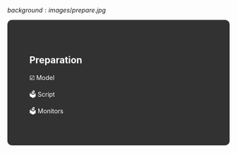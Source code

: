 $background:images/prepare.jpg$

<div style="border-radius: 10px;background-color: rgba(0, 0, 0, 0.8); color: #fff; padding: 50px;">

## Preparation

☑️ Model

🗳 Script

🗳 Monitors
